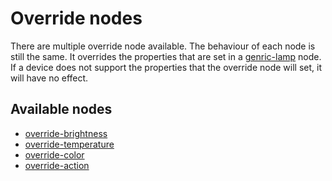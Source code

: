 # Override nodes

There are multiple override node available. The behaviour of each node is still the same. It overrides the properties that are set in a [genric-lamp](generic-lamp.md) node. If a device does not support the properties that the override node will set, it will have no effect.

## Available nodes

- [override-brightness](override-brightness.md)
- [override-temperature](override-temperature.md)
- [override-color](override-color.md)
- [override-action](override-action.md)

